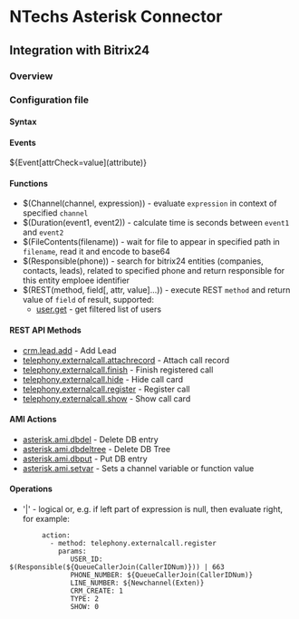 # NTechs Asterisk Connector

## Integration with Bitrix24

### Overview

### Configuration file

#### Syntax

#### Events

${Event\[attrCheck=value\](attribute)}

#### Functions

 * $(Channel(channel, expression)) - evaluate `expression` in context of specified `channel`
 * $(Duration(event1, event2)) - calculate time is seconds between `event1` and `event2`
 * $(FileContents(filename)) - wait for file to appear in specified path in `filename`, read it and encode to base64
 * $(Responsible(phone)) - search for bitrix24 entities (companies, contacts, leads), related to specified phone and return responsible for this entity emploee identifier
 * $(REST(method, field[, attr, value]...)) - execute REST `method` and return value of `field` of result, supported:
    * [user.get](https://dev.1c-bitrix.ru/rest_help/users/user_get.php) - get filtered list of users

#### REST API Methods

 * [crm.lead.add](https://dev.1c-bitrix.ru/rest_help/crm/leads/crm_lead_add.php) - Add Lead
 * [telephony.externalcall.attachrecord](https://dev.1c-bitrix.ru/rest_help/scope_telephony/telephony/telephony_externalCall_attachRecord.php) - Attach call record
 * [telephony.externalcall.finish](https://dev.1c-bitrix.ru/rest_help/scope_telephony/telephony/telephony_externalcall_finish.php) - Finish registered call
 * [telephony.externalcall.hide](https://dev.1c-bitrix.ru/rest_help/scope_telephony/telephony/telephony_externalcall_hide.php) - Hide call card
 * [telephony.externalcall.register](https://dev.1c-bitrix.ru/rest_help/scope_telephony/telephony/telephony_externalcall_register.php) - Register call
 * [telephony.externalcall.show](https://dev.1c-bitrix.ru/rest_help/scope_telephony/telephony/telephony_externalcall_show.php) - Show call card

#### AMI Actions

 * [asterisk.ami.dbdel](https://wiki.asterisk.org/wiki/display/AST/Asterisk+17+ManagerAction_DBDel) - Delete DB entry
 * [asterisk.ami.dbdeltree](https://wiki.asterisk.org/wiki/display/AST/Asterisk+17+ManagerAction_DBDelTree) - Delete DB Tree
 * [asterisk.ami.dbput](https://wiki.asterisk.org/wiki/display/AST/Asterisk+17+ManagerAction_DBPut) - Put DB entry
 * [asterisk.ami.setvar](https://wiki.asterisk.org/wiki/display/AST/Asterisk+17+ManagerAction_Setvar) - Sets a channel variable or function value

#### Operations

 * '|' - logical or, e.g. if left part of expression is null, then evaluate right, for example:

 ```
         action:
           - method: telephony.externalcall.register
             params:
                USER_ID: $(Responsible(${QueueCallerJoin(CallerIDNum)})) | 663
                PHONE_NUMBER: ${QueueCallerJoin(CallerIDNum)}
                LINE_NUMBER: ${Newchannel(Exten)}
                CRM_CREATE: 1
                TYPE: 2
                SHOW: 0
 ```